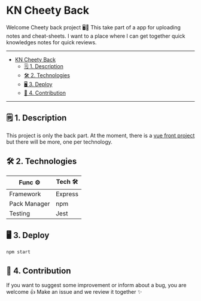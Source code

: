 # KN Cheety Back

Welcome Cheety back project 🖥️🦑 This take part of a app for uploading notes and cheat-sheets. I want to a place where I can get together quick knowledges notes for quick reviews.

---

- [KN Cheety Back](#kn-cheety-back)
  - [🗒️ 1. Description](#️-1-description)
  - [🛠️ 2. Technologies](#️-2-technologies)
  - [🖥️ 3. Deploy](#️-3-deploy)
  - [🤝 4. Contribution](#-4-contribution)

---

## 🗒️ 1. Description

This project is only the back part. At the moment, there is a [vue front project](https://github.com/kode-neko/kn-cheety-front-vue) but there will be more, one per technology.

## 🛠️ 2. Technologies

Func ⚙️ | Tech 🛠️
---|---
Framework | Express
Pack Manager | npm
Testing | Jest


## 🖥️ 3. Deploy

```bash
npm start
```

## 🤝 4. Contribution

If you want to suggest some improvement or inform about a bug, you are welcome 👍 Make an issue and we review it together ✨